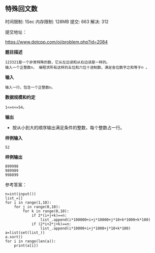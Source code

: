 ## 特殊回文数

时间限制: 1Sec 内存限制: 128MB 提交: 663 解决: 312

提交地址：

https://www.dotcpp.com/oj/problem.php?id=2084

**题目描述**

```
123321是一个非常特殊的数，它从左边读和从右边读是一样的。
输入一个正整数n， 编程求所有这样的五位和六位十进制数，满足各位数字之和等于n 。

```

**输入**

```
输入一行，包含一个正整数n。
```

**数据规模和约定**

```
1<=n<=54。
```

**输出**

- 按从小到大的顺序输出满足条件的整数，每个整数占一行。

**样例输入**

```
52
```

**样例输出**

```
899998
989989
998899
```

参考答案：


```
n=int(input())          
list_=[]
for i in range(1,10):
    for j in range(0,10):
        for k in range(0,10):
            if 2*(i+j+k)==n:
                list_.append(i*100000+i+j*10000+j*10+k*1000+k*100)
            if (2*i+2*j+k)==n:
                list_.append(i*10000+i+j*1000+j*10+k*100)
a=list(set(list_))
a.sort()
for i in range(len(a)):
    print(a[i])
```

